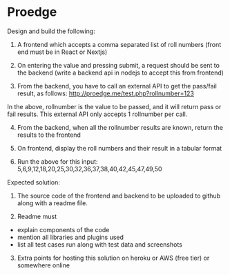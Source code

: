 # Proedge

Design and build the following: 
1. A frontend which accepts a comma separated list of roll numbers (front end must be in React or Nextjs)

2. On entering the value and pressing submit, a request should be sent to the backend (write a backend api in nodejs to accept this from frontend)

3. From the backend, you have to call an external API to get the pass/fail result, as follows:
http://proedge.me/test.php?rollnumber=123 

In the above, rollnumber is the value to be passed, and it will return pass or fail results. This external API only accepts 1 rollnumber per call.

4. From the backend, when all the rollnumber results are known, return the results to the frontend

5. On frontend, display the roll numbers and their result in a tabular format

6.  Run the above for this input: 5,6,9,12,18,20,25,30,32,36,37,38,40,42,45,47,49,50

Expected solution: 
1. The source code of the frontend and backend to be uploaded to github along with a readme file. 

2. Readme must 
- explain components of the code 
- mention all libraries and plugins used
- list all test cases run along with test data and screenshots

3. Extra points for hosting this solution on heroku or AWS (free tier) or somewhere online
